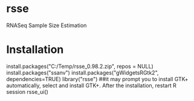 rsse
====

RNASeq Sample Size Estimation

Installation
====
install.packages("C:/Temp/rsse_0.98.2.zip", repos = NULL)
install.packages("ssanv")
install.packages("gWidgetsRGtk2", dependencies=TRUE)
library("rsse")
##it may prompt you to install GTK+ automatically, select and install GTK+. After the installation, restart R session
rsse_ui()

